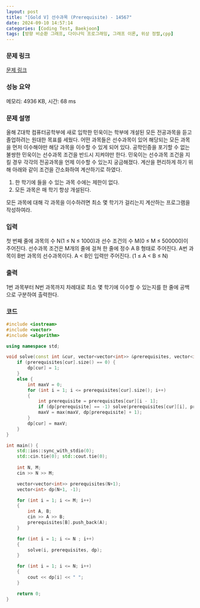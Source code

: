 ```yaml
---
layout: post
title: "[Gold V] 선수과목 (Prerequisite) - 14567"
date: 2024-09-10 14:57:14
categories: [Coding Test, Baekjoon]
tags: [방향 비순환 그래프, 다이나믹 프로그래밍, 그래프 이론, 위상 정렬,cpp]
---
```


### 문제 링크

[문제 링크](https://www.acmicpc.net/problem/14567)

### 성능 요약

메모리: 4936 KB, 시간: 68 ms

### 문제 설명

<p>올해 Z대학 컴퓨터공학부에 새로 입학한 민욱이는 학부에 개설된 모든 전공과목을 듣고 졸업하려는 원대한 목표를 세웠다. 어떤 과목들은 선수과목이 있어 해당되는 모든 과목을 먼저 이수해야만 해당 과목을 이수할 수 있게 되어 있다. 공학인증을 포기할 수 없는 불쌍한 민욱이는 선수과목 조건을 반드시 지켜야만 한다. 민욱이는 선수과목 조건을 지킬 경우 각각의 전공과목을 언제 이수할 수 있는지 궁금해졌다. 계산을 편리하게 하기 위해 아래와 같이 조건을 간소화하여 계산하기로 하였다.</p>

<ol>
	<li>한 학기에 들을 수 있는 과목 수에는 제한이 없다.</li>
	<li>모든 과목은 매 학기 항상 개설된다.</li>
</ol>

<p>모든 과목에 대해 각 과목을 이수하려면 최소 몇 학기가 걸리는지 계산하는 프로그램을 작성하여라.</p>

### 입력

 <p>첫 번째 줄에 과목의 수 N(1 ≤ N ≤ 1000)과 선수 조건의 수 M(0 ≤ M ≤ 500000)이 주어진다. 선수과목 조건은 M개의 줄에 걸쳐 한 줄에 정수 A B 형태로 주어진다. A번 과목이 B번 과목의 선수과목이다. A < B인 입력만 주어진다. (1 ≤ A < B ≤ N)</p>

### 출력

 <p>1번 과목부터 N번 과목까지 차례대로 최소 몇 학기에 이수할 수 있는지를 한 줄에 공백으로 구분하여 출력한다.</p>

### 코드

```cpp
#include <iostream>
#include <vector>
#include <algorithm>

using namespace std;

void solve(const int &cur, vector<vector<int>> &prerequisites, vector<int> &dp) {
	if (prerequisites[cur].size() == 0) {
		dp[cur] = 1;
	}
	else {
		int maxV = 0;
		for (int i = 1; i <= prerequisites[cur].size(); i++)
		{
			int prerequisite = prerequisites[cur][i - 1];
			if (dp[prerequisite] == -1) solve(prerequisites[cur][i], prerequisites, dp);
			maxV = max(maxV, dp[prerequisite] + 1);
		}
		dp[cur] = maxV;
	}
}

int main() {
    std::ios::sync_with_stdio(0);
	std::cin.tie(0); std::cout.tie(0);
    
	int N, M;
	cin >> N >> M;

	vector<vector<int>> prerequisites(N+1);
	vector<int> dp(N+1, -1);

	for (int i = 1; i <= M; i++)
	{
		int A, B;
		cin >> A >> B;
		prerequisites[B].push_back(A);
	}

	for (int i = 1; i <= N ; i++)
	{
		solve(i, prerequisites, dp);
	}

	for (int i = 1; i <= N; i++)
	{
		cout << dp[i] << " ";
	}

	return 0;
}

```
